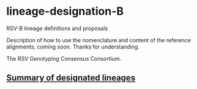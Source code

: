 # lineage-designation-B
RSV-B lineage definitions and proposals

Description of how to use the nomenclature and content of the reference alignments, coming soon.
Thanks for understanding.

The RSV Genotyping Consensus Consortium.

## [Summary of designated lineages](.auto-generated/clades.md)